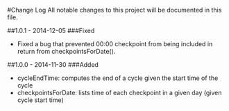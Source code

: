 #Change Log
All notable changes to this project will be documented in this file.

##1.0.1 - 2014-12-05
###Fixed
- Fixed a bug that prevented 00:00 checkpoint from being included in return from checkpointsForDate().

##1.0.0 - 2014-11-30
###Added
- cycleEndTime: computes the end of a cycle given the start time of the cycle
- checkpointsForDate: lists time of each checkpoint in a given day (given cycle start time)